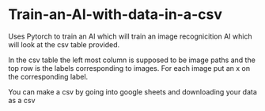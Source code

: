 # Train-an-AI-with-data-in-a-csv


Uses Pytorch to train an AI which will train an image recognicition AI which will look at the csv table provided.

In the csv table the left most column is supposed to be image paths and the top row is the labels corresponding to images.
For each image put an x on the corresponding label.

You can make a csv by going into google sheets and downloading your data as a csv


